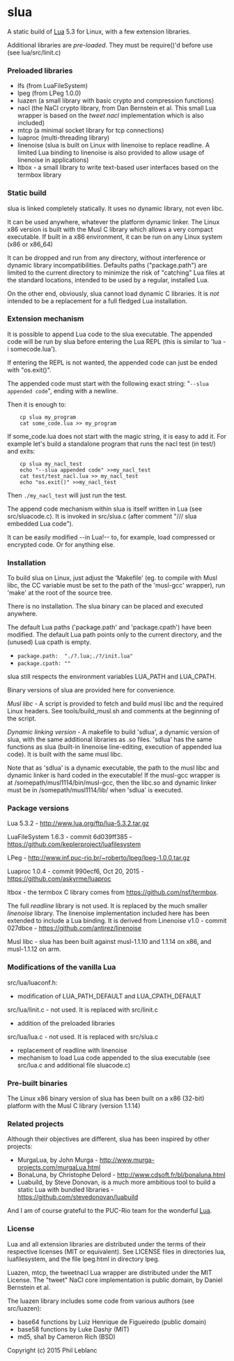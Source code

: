 
# slua

A static build of [Lua](http://www.lua.org/) 5.3 for Linux, with a few extension libraries.

Additional libraries are *pre-loaded*. They must be require()'d before use (see lua/src/linit.c)

### Preloaded libraries

- lfs (from LuaFileSystem)
- lpeg (from LPeg 1.0.0)
- luazen (a small library with basic crypto and compression functions)
- nacl (the NaCl crypto library, from Dan Bernstein et al. This small Lua wrapper is based on the *tweet nacl* implementation which is also included)
- mtcp (a minimal socket library for tcp connections)
- luaproc (multi-threading library)
- linenoise (slua is built on Linux with linenoise to replace readline. A limited Lua binding to linenoise is also provided to allow usage of linenoise in applications)
- ltbox - a small library to write text-based user interfaces based on the termbox library

### Static build

slua is linked completely statically. It uses no dynamic library, not even libc.  

It can be used anywhere, whatever the platform dynamic linker. The Linux x86 version is built with the Musl C library which allows a very compact executable. If built in a x86 environment, it can be run on any Linux system (x86 or x86_64)

It can be dropped and run from any directory, without interference or dynamic library incompatibilities.  Defaults paths ("package.path") are limited to the current directory to minimize the risk of "catching" Lua files at the standard locations, intended to be used by a regular, installed Lua.

On the other end, obviously, slua cannot load dynamic C libraries. It is *not* intended to be a replacement for a full fledged Lua installation.

### Extension mechanism

It is possible to append Lua code to the slua executable. The appended code will  be run by slua before entering the Lua REPL  (this is similar to 'lua -i somecode.lua'). 

If entering the REPL is not wanted, the appended 
code can just be ended with "os.exit()".

The appended code must start with the following exact string:  "`--slua appended code`", ending with a newline.

Then it is enough to:
```
	cp slua my_program
	cat some_code.lua >> my_program
```

If some_code.lua does not start with the magic string, it is easy to add it. For example let's build a standalone program that runs the nacl test (in test/) and exits:
```
	cp slua my_nacl_test
	echo "--slua appended code" >>my_nacl_test
	cat test/test_nacl.lua >> my_nacl_test
	echo "os.exit()" >>my_nacl_test
```
Then `./my_nacl_test`  will just run the test.

The append code mechanism within slua is itself written in Lua (see src/sluacode.c).  It is invoked in src/slua.c (after comment "/// slua embedded Lua code").

It can be easily modified --in Lua!-- to, for example, load compressed or encrypted code. Or for anything else.

### Installation

To build slua on Linux, just adjust the 'Makefile' (eg. to compile with Musl libc, the CC variable must be set to the path of the 'musl-gcc' wrapper), run 'make' at the root of the source tree. 

There is no installation. The slua binary can be placed and executed anywhere. 

The default Lua paths ('package.path' and 'package.cpath') have been modified. The default Lua path points only to the current directory, and the (unused) Lua cpath is empty.
* `package.path:  "./?.lua;./?/init.lua" `
* `package.cpath: "" `

slua still respects the environment variables LUA_PATH and LUA_CPATH.
		
Binary versions of slua are provided here for convenience.

*Musl libc* - A script is provided to fetch and build musl libc and the required Linux headers. See tools/build_musl.sh and comments at the beginning of the script.

*Dynamic linking version* - A makefile to build 'sdlua', a dynamic version of slua, with the same additional libraries as .so files.  'sdlua' has the same functions as slua (built-in linenoise line-editing, execution of appended lua code). It is built with the same musl libc. 

Note that as 'sdlua' is a dynamic executable, the path to the musl libc and dynamic linker is hard coded in the executable! If the musl-gcc wrapper is at /somepath/musl1114/bin/musl-gcc, then the libc.so and dynamic linker must be in /somepath/musl1114/lib/ when 'sdlua' is executed.

### Package versions

Lua 5.3.2 - http://www.lua.org/ftp/lua-5.3.2.tar.gz

LuaFileSystem 1.6.3  - commit 6d039ff385 - https://github.com/keplerproject/luafilesystem
	
LPeg - http://www.inf.puc-rio.br/~roberto/lpeg/lpeg-1.0.0.tar.gz

Luaproc 1.0.4 - commit 990ecf6, Oct 20, 2015 - https://github.com/askyrme/luaproc

ltbox - the termbox C library comes from https://github.com/nsf/termbox.

The full *readline* library is not used. It is replaced by the much smaller *linenoise* library.  The linenoise implementation included here has been extended to include a Lua binding. It is derived from Linenoise v1.0 - commit 027dbce - https://github.com/antirez/linenoise

Musl libc - slua has been built against musl-1.1.10 and 1.1.14 on x86, and musl-1.1.12 on arm.

### Modifications of the vanilla Lua

src/lua/luaconf.h:
- modification of LUA_PATH_DEFAULT and LUA_CPATH_DEFAULT

src/lua/linit.c - not used. It is replaced with src/linit.c
- addition of the preloaded libraries

src/lua/lua.c - not used. It is replaced with src/slua.c
- replacement of readline with linenoise
- mechanism to load Lua code appended to the slua executable (see src/lua.c and additional file sluacode.c)

### Pre-built binaries

The Linux x86 binary version of  slua has been built on a x86 (32-bit) platform with the Musl C library (version 1.1.14)


### Related projects

Although their objectives are different, slua has been inspired by other projects:
- MurgaLua, by John Murga - http://www.murga-projects.com/murgaLua.html
- BonaLuna, by Christophe Delord - http://www.cdsoft.fr/bl/bonaluna.html
- Luabuild, by Steve Donovan, is a much more ambitious tool to build a static Lua with bundled libraries - https://github.com/stevedonovan/luabuild

And I am of course grateful to the PUC-Rio team for the wonderful [Lua](http://www.lua.org/).

### License

Lua and all extension libraries are distributed under the terms of their respective licenses (MIT or equivalent). See LICENSE files in directories lua, luafilesystem, and the file lpeg.html in directory lpeg.

Luazen, mtcp, the tweetnacl Lua wrapper are distributed under the MIT License. The "tweet" NaCl core implementation is public domain, by Daniel Bernstein et al.

The luazen library includes some code from various authors (see src/luazen):
- base64 functions by Luiz Henrique de Figueiredo (public domain)
- base58 functions by Luke Dashjr (MIT)
- md5, sha1 by Cameron Rich (BSD)

Copyright (c) 2015  Phil Leblanc 



